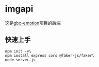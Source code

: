 # imgapi
这是[gbc-emotion](https://github.com/122440367/gbc-emotion)项目的后端
## 快速上手
```shell
npm init -y\
npm install express cors @faker-js/faker\
node server.js
